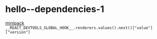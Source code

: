 # hello--dependencies-1

[minipack](https://github.com/hg-pyun/minipack-kr)  
`__REACT_DEVTOOLS_GLOBAL_HOOK__.renderers.values().next()["value"]["version"]`  

